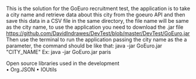 This is the solution for the GoEuro recruitment test, the application is to take a city name and retrieve data about this city from the goeuro API and then save this data in a CSV file in the same directory, the file name will be same as the city name, to use the application you need to download the .jar file https://github.com/DavidIndrawes/DevTest/blob/master/DevTest/GoEuro.jar
Then use the terminal to run the application passing the city name as the a parameter, the command should be like that: java -jar GoEuro.jar "CITY_NAME"
Ex: java -jar GoEuro.jar paris

Open source libraries used in the development  
•	Org.JSON
•	IOUtils
